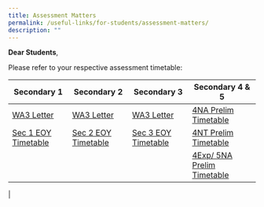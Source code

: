 ```yaml
---
title: Assessment Matters
permalink: /useful-links/for-students/assessment-matters/
description: ""
---
```

**Dear Students**, 

Please refer to your respective assessment timetable:

| Secondary 1 | Secondary 2 | Secondary 3 |  Secondary 4 & 5 |
| --------------| -------------- | -------------- | -------------- |
| [WA3 Letter](/files/2023%20sec%201%20wa3%20letter.pdf)     | [WA3 Letter ](/files/2023%20sec%202%20wa3%20letter.pdf)    | [WA3 Letter ](/files/2023%20sec%203%20wa3%20letter.pdf)     | [4NA Prelim Timetable](/files/2023%20prelims%204n-examination%20schedule%20v2.pdf) |
|[Sec 1 EOY Timetable](/files/2023%20eoy%20s1.pdf) |[Sec 2 EOY Timetable](/files/2023%20eoy%20s2.pdf) |[Sec 3 EOY Timetable](/files/2023%20-s3%20exam%20tt.pdf) |[4NT Prelim Timetable](/files/2023%20prelims%204nt%20examination%20schedule%20-18%20july.pdf) |
| | | | [4Exp/ 5NA Prelim Timetable](/files/2023-prelims-4e5n-examination%20schedule%20-v2.pdf) |
|